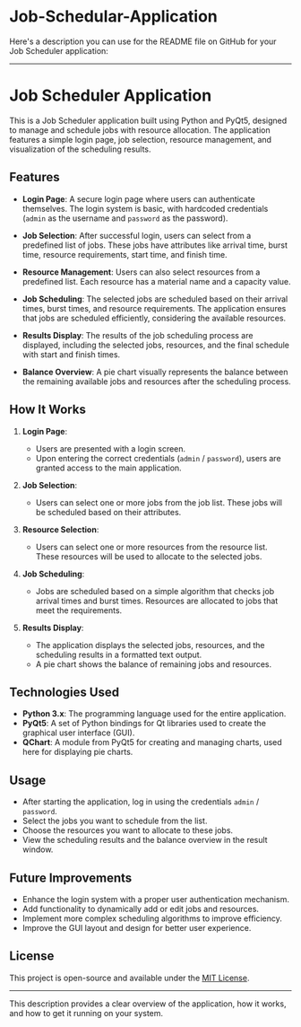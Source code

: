 # Job-Schedular-Application

Here's a description you can use for the README file on GitHub for your Job Scheduler application:

---

# Job Scheduler Application

This is a Job Scheduler application built using Python and PyQt5, designed to manage and schedule jobs with resource allocation. The application features a simple login page, job selection, resource management, and visualization of the scheduling results.

## Features

- **Login Page**: A secure login page where users can authenticate themselves. The login system is basic, with hardcoded credentials (`admin` as the username and `password` as the password).
  
- **Job Selection**: After successful login, users can select from a predefined list of jobs. These jobs have attributes like arrival time, burst time, resource requirements, start time, and finish time.

- **Resource Management**: Users can also select resources from a predefined list. Each resource has a material name and a capacity value.

- **Job Scheduling**: The selected jobs are scheduled based on their arrival times, burst times, and resource requirements. The application ensures that jobs are scheduled efficiently, considering the available resources.

- **Results Display**: The results of the job scheduling process are displayed, including the selected jobs, resources, and the final schedule with start and finish times.

- **Balance Overview**: A pie chart visually represents the balance between the remaining available jobs and resources after the scheduling process.

## How It Works

1. **Login Page**:
   - Users are presented with a login screen.
   - Upon entering the correct credentials (`admin` / `password`), users are granted access to the main application.

2. **Job Selection**:
   - Users can select one or more jobs from the job list. These jobs will be scheduled based on their attributes.

3. **Resource Selection**:
   - Users can select one or more resources from the resource list. These resources will be used to allocate to the selected jobs.

4. **Job Scheduling**:
   - Jobs are scheduled based on a simple algorithm that checks job arrival times and burst times. Resources are allocated to jobs that meet the requirements.

5. **Results Display**:
   - The application displays the selected jobs, resources, and the scheduling results in a formatted text output.
   - A pie chart shows the balance of remaining jobs and resources.

## Technologies Used

- **Python 3.x**: The programming language used for the entire application.
- **PyQt5**: A set of Python bindings for Qt libraries used to create the graphical user interface (GUI).
- **QChart**: A module from PyQt5 for creating and managing charts, used here for displaying pie charts.

## Usage

- After starting the application, log in using the credentials `admin` / `password`.
- Select the jobs you want to schedule from the list.
- Choose the resources you want to allocate to these jobs.
- View the scheduling results and the balance overview in the result window.

## Future Improvements

- Enhance the login system with a proper user authentication mechanism.
- Add functionality to dynamically add or edit jobs and resources.
- Implement more complex scheduling algorithms to improve efficiency.
- Improve the GUI layout and design for better user experience.

## License

This project is open-source and available under the [MIT License](LICENSE).

---

This description provides a clear overview of the application, how it works, and how to get it running on your system.
